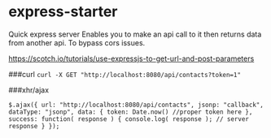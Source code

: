 express-starter
==================
Quick express server Enables you to make an api call to it then returns data from another api. To bypass cors issues.

https://scotch.io/tutorials/use-expressjs-to-get-url-and-post-parameters


###curl
`curl -X GET "http://localhost:8080/api/contacts?token=1"`

###xhr/ajax

`
$.ajax({
      url: "http://localhost:8080/api/contacts",
      jsonp: "callback",
      dataType: "jsonp",
      data: {
          token: Date.now() //proper token here
      },
      success: function( response ) {
          console.log( response ); // server response
      }
  });
`